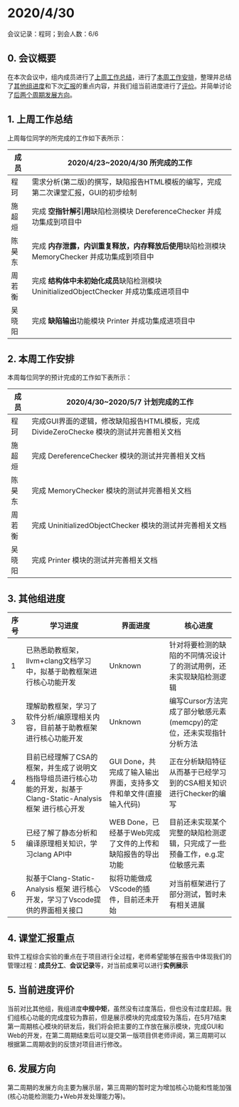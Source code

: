 # 2020/4/30

会议记录：程珂；到会人数：6/6

## 0. 会议概要

在本次会议中，组内成员进行了[上周工作总结](#jump1)，进行了[本周工作安排](#jump2)，整理并总结了[其他组进度](#jump3)和下次[汇报](#jump4)的重点内容，并我们组当前进度进行了[评价](#jump5)。并简单讨论了[后两个周期发展方向](#jump6)。

## <span id="jump1">1. 上周工作总结</span>

上周每位同学的所完成的工作如下表所示：

| 成员   | 2020/4/23~2020/4/30 所完成的工作                             |
| ------ | ------------------------------------------------------------ |
| 程珂   | 需求分析(第二版)的撰写，缺陷报告HTML模板的编写，完成第二次课堂汇报，GUI的初步绘制 |
| 施超烜 | 完成 **空指针解引用**缺陷检测模块 DereferenceChecker 并成功集成到项目中 |
| 陈昊东 | 完成 **内存泄露，内训重复释放，内存释放后使用**缺陷检测模块MemoryChecker 并成功集成到项目中 |
| 周若衡 | 完成 **结构体中未初始化成员**缺陷检测模块 UninitializedObjectChecker 并成功集成进项目中 |
| 吴晓阳 | 完成 **缺陷输出**功能模块 Printer 并成功集成进项目中         |

## <span id="jump2">2. 本周工作安排</span>

本周每位同学的预计完成的工作如下表所示：

| 成员   | 2020/4/30~2020/5/7 计划完成的工作                            |
| ------ | ------------------------------------------------------------ |
| 程珂   | 完成GUI界面的逻辑，修改缺陷报告HTML模板，完成 DivideZeroChecke 模块的测试并完善相关文档 |
| 施超烜 | 完成 DereferenceChecker 模块的测试并完善相关文档             |
| 陈昊东 | 完成 MemoryChecker 模块的测试并完善相关文档                  |
| 周若衡 | 完成 UninitializedObjectChecker 模块的测试并完善相关文档     |
| 吴晓阳 | 完成 Printer 模块的测试并完善相关文档                        |

## <span id="jump3">3. 其他组进度</span>

| 序号 | 学习进度                                                     | 界面进度                                                     | 核心进度                                                     |
| ---- | ------------------------------------------------------------ | ------------------------------------------------------------ | ------------------------------------------------------------ |
| 1    | 已熟悉助教框架，llvm+clang文档学习中，拟基于助教框架进行核心功能开发 | Unknown                                                      | 针对将要检测的缺陷的不同情况设计了的测试用例，还未实现缺陷检测逻辑 |
| 3    | 理解助教框架，学习了软件分析/编原理相关内容，目前基于助教框架进行核心功能开发 | Unknown                                                      | 编写Cursor方法完成了部分敏感元素(memcpy)的定位，还未实现指针分析方法 |
| 4    | 目前已经理解了CSA的框架，并生成了说明文档指导组员进行核心功能的开发，拟基于Clang-Static-Analysis 框架 进行核心开发 | GUI Done，共完成了输入输出界面，支持多文件和单文件(直接输入代码) | 正在分析缺陷特征从而基于已经学习到的CSA相关知识进行Checker的编写 |
| 5    | 已经了解了静态分析和编译原理相关知识，学习clang API中        | WEB Done，已经基于Web完成了文件的上传和缺陷报告的导出功能    | 目前还未实现某个完整的缺陷检测逻辑，只完成了一些预备工作，e.g.定位敏感元素 |
| 6    | 拟基于Clang-Static-Analysis 框架 进行核心开发，学习了Vscode提供的界面相关接口 | 拟将功能做成VScode的插件，目前还未开始                       | 对当前框架进行了部分测试，暂时未有相关进展                   |

## 4. <span id="jump4">课堂汇报重点</span>

软件工程综合实验的重点在于项目进行全过程，老师希望能够在报告中体现我们的管理过程：**成员分工**、**会议记录**等，对当前成果可以进行**实例展示**

## <span id="jump5">5. 当前进度评价</span>

当前对比其他组，我组进度**中规中矩**，虽然没有过度落后，但也没有过度赶超。我们组核心功能的完成度较为靠前，但是展示模块的完成度较为落后，在5月7结束第一周期核心模块的研发后，我们将会把主要的工作放在展示模块，完成GUI和Web的开发，在第二周期结束后可以提交第一版项目供老师评阅，第三周期可以根据第二周期收到的反馈对项目进行修改。

## <span id="jump6">6. 发展方向</span>

第二周期的发展方向主要为展示层，第三周期的暂时定为增加核心功能和性能加强(核心功能检测能力+Web并发处理能力等)。